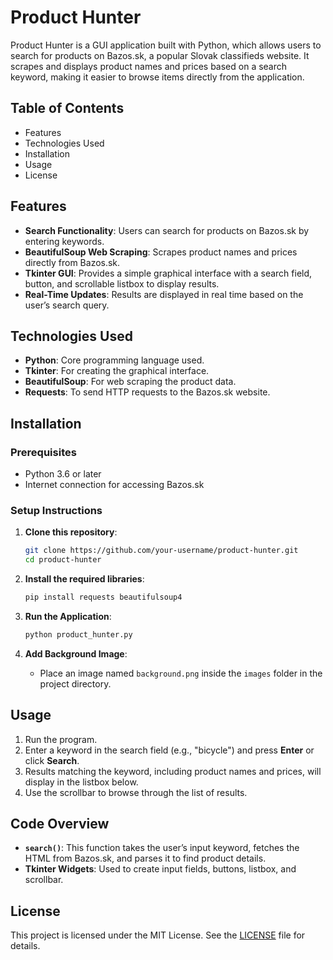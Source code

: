 # Product Hunter

Product Hunter is a GUI application built with Python, which allows users to search for products on Bazos.sk, a popular Slovak classifieds website. It scrapes and displays product names and prices based on a search keyword, making it easier to browse items directly from the application.

## Table of Contents
- Features
- Technologies Used
- Installation
- Usage
- License

## Features
- **Search Functionality**: Users can search for products on Bazos.sk by entering keywords.
- **BeautifulSoup Web Scraping**: Scrapes product names and prices directly from Bazos.sk.
- **Tkinter GUI**: Provides a simple graphical interface with a search field, button, and scrollable listbox to display results.
- **Real-Time Updates**: Results are displayed in real time based on the user’s search query.

## Technologies Used
- **Python**: Core programming language used.
- **Tkinter**: For creating the graphical interface.
- **BeautifulSoup**: For web scraping the product data.
- **Requests**: To send HTTP requests to the Bazos.sk website.

## Installation

### Prerequisites
- Python 3.6 or later
- Internet connection for accessing Bazos.sk

### Setup Instructions
1. **Clone this repository**:
   ```bash
   git clone https://github.com/your-username/product-hunter.git
   cd product-hunter
   ```

2. **Install the required libraries**:
   ```bash
   pip install requests beautifulsoup4
   ```

3. **Run the Application**:
   ```bash
   python product_hunter.py
   ```

4. **Add Background Image**:
   - Place an image named `background.png` inside the `images` folder in the project directory.

## Usage

1. Run the program. 
2. Enter a keyword in the search field (e.g., "bicycle") and press **Enter** or click **Search**.
3. Results matching the keyword, including product names and prices, will display in the listbox below.
4. Use the scrollbar to browse through the list of results.

## Code Overview

- **`search()`**: This function takes the user’s input keyword, fetches the HTML from Bazos.sk, and parses it to find product details.
- **Tkinter Widgets**: Used to create input fields, buttons, listbox, and scrollbar.
  
## License
This project is licensed under the MIT License. See the [LICENSE](LICENSE) file for details.
